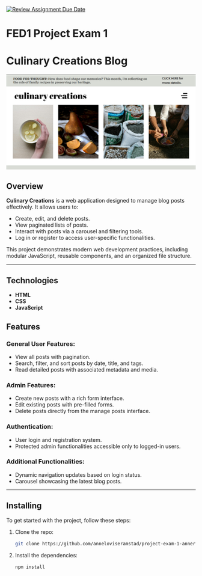 [![Review Assignment Due Date](https://classroom.github.com/assets/deadline-readme-button-22041afd0340ce965d47ae6ef1cefeee28c7c493a6346c4f15d667ab976d596c.svg)](https://classroom.github.com/a/99-paxaL)
# FED1 Project Exam 1

# **Culinary Creations Blog**

![Readme Image](https://github.com/anneloviseramstad/project-exam-1-anneramstad/blob/main/images/readme-img.png?raw=true)



## **Overview**

**Culinary Creations** is a web application designed to manage blog posts effectively. It allows users to:
- Create, edit, and delete posts.
- View paginated lists of posts.
- Interact with posts via a carousel and filtering tools.
- Log in or register to access user-specific functionalities.

This project demonstrates modern web development practices, including modular JavaScript, reusable components, and an organized file structure.

---
## Technologies
- **HTML**
- **CSS**
- **JavaScript**

## **Features**
### General User Features:
- View all posts with pagination.
- Search, filter, and sort posts by date, title, and tags.
- Read detailed posts with associated metadata and media.

### Admin Features:
- Create new posts with a rich form interface.
- Edit existing posts with pre-filled forms.
- Delete posts directly from the manage posts interface.

### Authentication:
- User login and registration system.
- Protected admin functionalities accessible only to logged-in users.

### Additional Functionalities:
- Dynamic navigation updates based on login status.
- Carousel showcasing the latest blog posts.

---

## Installing
To get started with the project, follow these steps:

1. Clone the repo:
   ```bash
   git clone https://github.com/anneloviseramstad/project-exam-1-anneramstad
   ```

2. Install the dependencies:
   ```bash
   npm install
   ```

